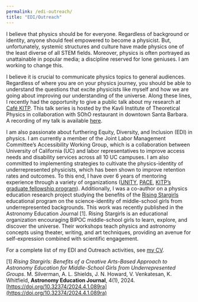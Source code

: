 ```yaml
---
permalink: /edi-outreach/
title: "EDI/Outreach"
---
```


I believe that physics should be for everyone. Regardless of background or identity, anyone should feel empowered to become a physicist. But, unfortunately, systemic structures and culture have made physics one of the least diverse of all STEM fields. Moreover, physics is often portrayed as unattainable in popular media; a discipline reserved for lone geniuses. I am working to change this.

I believe it is crucial to communicate physics topics to general audiences. Regardless of where you are on your physics journey, you should be able to understand the questions that excite physicists like myself and how we are going about improving our understanding of the universe.  Along these lines, I recently had the opportunity to give a public talk about my research at [Café KITP](https://www.kitp.ucsb.edu/outreach/cafe-kitp). This talk series is hosted by the Kavli Institute of Theoretical Physics in collaboration with SOhO restaurant in
downtown Santa Barbara. A recording of my talk is available [here](https://youtu.be/Gvr-2eyjOTY?feature=shared). 


I am also passionate about furthering Equity, Diversity, and Inclusion (EDI) in physics. I am currently a member of the Joint Labor Management Committee’s Accessibility Working Group, which is a collaboration between University of California (UC) and labor representatives to improve access needs and disability services across all 10 UC campuses.  I am also committed to implementing strategies to cultivate the physics-identity of underrepresented physicists, which has been shown to improve retention rates and outcomes. To this end, I have over 6 years of mentoring experience through a variety of organizations ([UNITY](https://sites.uci.edu/unity/), [PACE](https://uci-pace.github.io/), [KITP’s graduate fellowship program](https://www.kitp.ucsb.edu/apply/fellowships/graduate-fellowship-program)).  Additionally, I was a co-author on a physics education research project studying the benefits of the [Rising Stargirls](https://www.risingstargirls.org/) educational program on the science-identity of middle-school girls from underrepresented backgrounds. This work was recently published in  the Astronomy Education Journal [1]. Rising Stargirls is an educational organization encouraging BIPOC middle-school girls to learn, explore, and discover the universe. Their workshops teach physics and astronomy concepts using theater, writing, and art techniques, providing an avenue for self-expression combined with scientific engagement.

For a complete list of my EDI and Outreach activities, see [my CV](/cv/).

[1] *Rising Stargirls: Benefits of a Creative Arts-Based Approach to Astronomy Education for Middle-School Girls from Underrepresented Groups*. M. Silverman, A. L. Shields, J. N. Howard, V. Venkatesan, K. Whitfield, **Astronomy Education Journal**, 4(1), 2024. [https://doi.org/10.32374/2024.4.1.089ra](https://doi.org/10.32374/2024.4.1.089ra)
